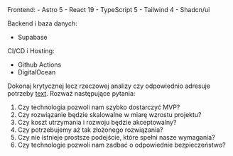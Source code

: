 <tech-stack>
Frontend:
- Astro 5
- React 19
- TypeScript 5
- Tailwind 4
- Shadcn/ui

Backend i baza danych:

- Supabase

CI/CD i Hosting:

- Github Actions
- DigitalOcean
  </tech-stack>

Dokonaj krytycznej lecz rzeczowej analizy czy <tech-stack> odpowiednio adresuje potrzeby [text](.ai/prd.md). Rozważ następujące pytania:

1. Czy technologia pozwoli nam szybko dostarczyć MVP?
2. Czy rozwiązanie będzie skalowalne w miarę wzrostu projektu?
3. Czy koszt utrzymania i rozwoju będzie akceptowalny?
4. Czy potrzebujemy aż tak złożonego rozwiązania?
5. Czy nie istnieje prostsze podejście, które spełni nasze wymagania?
6. Czy technologie pozwoli nam zadbać o odpowiednie bezpieczeństwo?
